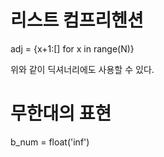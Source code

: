 # 리스트 컴프리헨션

adj = {x+1:[] for x in range(N)}

위와 같이 딕셔너리에도 사용할 수 있다.

# 무한대의 표현

b_num = float('inf')